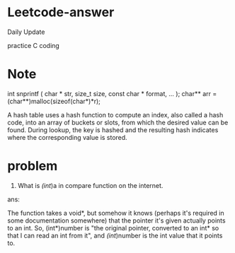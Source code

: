 # Leetcode-answer
Daily Update 

practice C coding

# Note
int snprintf ( char * str, size_t size, const char * format, ... );
char** arr = (char**)malloc(sizeof(char*)*r);

A hash table uses a hash function to compute an index, also called a hash code, into an array of buckets or slots, from which the desired value can be found. During lookup, the key is hashed and the resulting hash indicates where the corresponding value is stored.

# problem

1. What is *(int*)a in compare function on the internet.

ans:

The function takes a void*, but somehow it knows (perhaps it's required in some documentation somewhere) that the pointer it's given actually points to an int.
So, (int*)number is "the original pointer, converted to an int* so that I can read an int from it", and *(int*)number is the int value that it points to.
